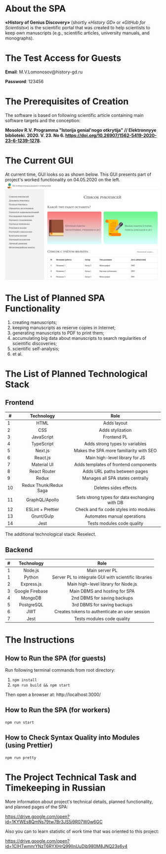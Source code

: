 # About the SPA

**«History of Genius Discovery»** (shortly _«History GD»_ or _«GitHub for Scientists»_) is the scientific portal that was created to help
scientists to keep own manuscripts (e.g., scientific articles,
university manuals, and monographs).

# The Test Access for Guests

<p><b>Email</b>: M.V.Lomonosov@history-gd.ru</p>
<p><b>Password</b>: 123456</p>

# The Prerequisites of Creation

The software is based on following scientific article
containing main software targets and the conception:

**Mosolov R.V. Programma "Istorija genial'nogo otkrytija" //
Elektronnyye biblioteki. 2020. V. 23. No 6. https://doi.org/10.26907/1562-5419-2020-23-6-1239-1278.**

# The Current GUI

At current time, GUI looks so as shown below. This GUI presents
part of project's worked functionality on 04.05.2020 on the left.
![File:GUI at 04.05.2020](src/assets/gui-at-04.05.2020.png 'GUI at 04.05.2020')

# The List of Planned SPA Functionality

1. creating manuscripts;
2. keeping manuscripts as reserve copies in Internet;
3. generating manuscripts to PDF to print them;
4. accumulating big data about manuscripts to search regularities
   of scientific discoveries;
5. scientific self-analysis;
6. et al.

# The List of Planned Technological Stack

## Frontend

| #   |       Technology       |                     Role                      |
| --- | :--------------------: | :-------------------------------------------: |
| 1   |          HTML          |                  Adds layout                  |
| 2   |          CSS           |               Adds stylization                |
| 3   |       JavaScript       |                  Frontend PL                  |
| 4   |       TypeScript       |        Adds strong types to variables         |
| 5   |        Next.js         |    Makes the SPA more familiarity with SEO    |
| 6   |        React.js        |        Main high-level library for JS         |
| 7   |      Material UI       |     Adds templates of frontend components     |
| 8   |      React Router      |         Adds URL paths between pages          |
| 9   |         Redux          |       Manages all SPA states centrally        |
| 10  | Redux Thunk/Redux Saga |             Deletes sides effects             |
| 11  |     GraphQL/Apollo     | Sets strong types for data exchanging with DB |
| 12  |   ESLint + Prettier    |    Check and fix code styles into modules     |
| 13  |       Grunt/Gulp       |          Automates manual operations          |
| 14  |          Jest          |          Tests modules code quality           |

The additional technological stack: Reselect.

## Backend

| #   |   Technology    |                         Role                         |
| --- | :-------------: | :--------------------------------------------------: |
| 1   |     Node.js     |                    Main server PL                    |
| 1   |     Python      | Server PL to integrate GUI with scientific libraries |
| 2   |   Express.js    |         Main high-level library for Node.js          |
| 3   | Google Firebase |            Main DBMS and hosting for SPA             |
| 4   |     MongoDB     |             2nd DBMS for saving backups              |
| 5   |   PostgreSQL    |             3rd DBMS for saving backups              |
| 6   |       JWT       |    Creates tokens to authenticate an user session    |
| 7   |      Jest       |              Tests modules code quality              |

# The Instructions

## How to Run the SPA (for guests)

Run following terminal commands from root directory:

1. `npm install`
2. `npm run build && npm start`

Then open a browser at: http://localhost:3000/

## How to Run the SPA (for workers)

`npm run start`

## How to Check Syntax Quality into Modules (using Prettier)

`npm run pretty`

# The Project Technical Task and Timekeeping in Russian

More information about project's technical details, planned
functionality, and planned pages of the SPA:

https://drive.google.com/open?id=1KYWEs8QmNs79tw7Br3JS5j9R07W0w6GC

Also you can to learn statistic of work time that was oriented to
this project:

https://drive.google.com/open?id=1CIHTwmnrYNzT6RYXHrQ99lInUuDib980M8JNQ23s6y4
